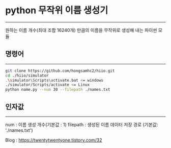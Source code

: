 # python 무작위 이름 생성기
---
원하는 이름 개수(최대 조합 16240개) 만큼의 이름을 무작위로 생성해 내는 파이썬 모듈

## 명령어
---
```bash
git clone https://github.com/hongsamhc2/hiio.git
cd ./hiio/simulator
.\simulator\Scripts\activate.bat <= windows
./simulator/Scripts/activate <= Linux
python name.py --num 30 --filepath ./names.txt
```

## 인자값
---
num : 이름 생성 개수(기본값 : 1)
filepath : 생성된 이름 데이터 저장 경로 (기본값: './names.txt')


Blog : https://twentytwentyone.tistory.com/32